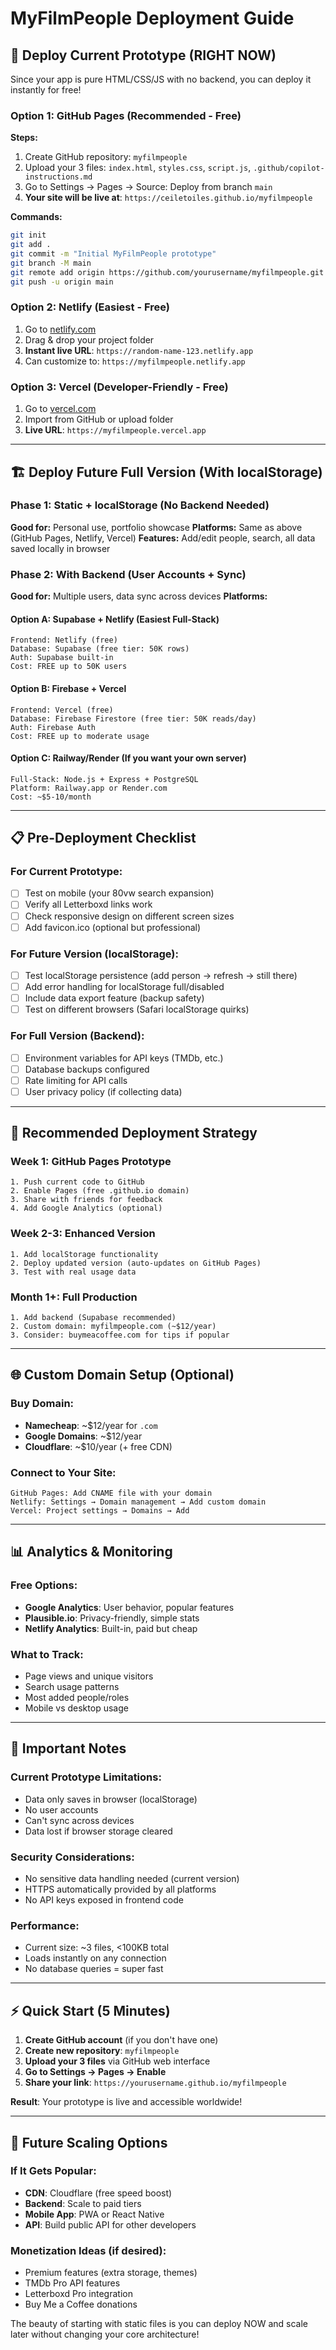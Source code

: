 # MyFilmPeople Deployment Guide

## 🚀 Deploy Current Prototype (RIGHT NOW)

Since your app is pure HTML/CSS/JS with no backend, you can deploy it instantly for free!

### Option 1: GitHub Pages (Recommended - Free)
**Steps:**
1. Create GitHub repository: `myfilmpeople`
2. Upload your 3 files: `index.html`, `styles.css`, `script.js`, `.github/copilot-instructions.md`
3. Go to Settings → Pages → Source: Deploy from branch `main`
4. **Your site will be live at**: `https://ceiletoiles.github.io/myfilmpeople`

**Commands:**
```bash
git init
git add .
git commit -m "Initial MyFilmPeople prototype"
git branch -M main
git remote add origin https://github.com/yourusername/myfilmpeople.git
git push -u origin main
```

### Option 2: Netlify (Easiest - Free)
1. Go to [netlify.com](https://netlify.com)
2. Drag & drop your project folder
3. **Instant live URL**: `https://random-name-123.netlify.app`
4. Can customize to: `https://myfilmpeople.netlify.app`

### Option 3: Vercel (Developer-Friendly - Free)
1. Go to [vercel.com](https://vercel.com)
2. Import from GitHub or upload folder
3. **Live URL**: `https://myfilmpeople.vercel.app`

---

## 🏗️ Deploy Future Full Version (With localStorage)

### Phase 1: Static + localStorage (No Backend Needed)
**Good for:** Personal use, portfolio showcase
**Platforms:** Same as above (GitHub Pages, Netlify, Vercel)
**Features:** Add/edit people, search, all data saved locally in browser

### Phase 2: With Backend (User Accounts + Sync)
**Good for:** Multiple users, data sync across devices
**Platforms:**

#### Option A: Supabase + Netlify (Easiest Full-Stack)
```
Frontend: Netlify (free)
Database: Supabase (free tier: 50K rows)
Auth: Supabase built-in
Cost: FREE up to 50K users
```

#### Option B: Firebase + Vercel
```
Frontend: Vercel (free)
Database: Firebase Firestore (free tier: 50K reads/day)
Auth: Firebase Auth
Cost: FREE up to moderate usage
```

#### Option C: Railway/Render (If you want your own server)
```
Full-Stack: Node.js + Express + PostgreSQL
Platform: Railway.app or Render.com
Cost: ~$5-10/month
```

---

## 📋 Pre-Deployment Checklist

### For Current Prototype:
- [ ] Test on mobile (your 80vw search expansion)
- [ ] Verify all Letterboxd links work
- [ ] Check responsive design on different screen sizes
- [ ] Add favicon.ico (optional but professional)

### For Future Version (localStorage):
- [ ] Test localStorage persistence (add person → refresh → still there)
- [ ] Add error handling for localStorage full/disabled
- [ ] Include data export feature (backup safety)
- [ ] Test on different browsers (Safari localStorage quirks)

### For Full Version (Backend):
- [ ] Environment variables for API keys (TMDb, etc.)
- [ ] Database backups configured
- [ ] Rate limiting for API calls
- [ ] User privacy policy (if collecting data)

---

## 🎯 Recommended Deployment Strategy

### Week 1: GitHub Pages Prototype
```
1. Push current code to GitHub
2. Enable Pages (free .github.io domain)
3. Share with friends for feedback
4. Add Google Analytics (optional)
```

### Week 2-3: Enhanced Version
```
1. Add localStorage functionality
2. Deploy updated version (auto-updates on GitHub Pages)
3. Test with real usage data
```

### Month 1+: Full Production
```
1. Add backend (Supabase recommended)
2. Custom domain: myfilmpeople.com (~$12/year)
3. Consider: buymeacoffee.com for tips if popular
```

---

## 🌐 Custom Domain Setup (Optional)

### Buy Domain:
- **Namecheap**: ~$12/year for `.com`
- **Google Domains**: ~$12/year
- **Cloudflare**: ~$10/year (+ free CDN)

### Connect to Your Site:
```
GitHub Pages: Add CNAME file with your domain
Netlify: Settings → Domain management → Add custom domain
Vercel: Project settings → Domains → Add
```

---

## 📊 Analytics & Monitoring

### Free Options:
- **Google Analytics**: User behavior, popular features
- **Plausible.io**: Privacy-friendly, simple stats
- **Netlify Analytics**: Built-in, paid but cheap

### What to Track:
- Page views and unique visitors
- Search usage patterns
- Most added people/roles
- Mobile vs desktop usage

---

## 🚨 Important Notes

### Current Prototype Limitations:
- Data only saves in browser (localStorage)
- No user accounts
- Can't sync across devices
- Data lost if browser storage cleared

### Security Considerations:
- No sensitive data handling needed (current version)
- HTTPS automatically provided by all platforms
- No API keys exposed in frontend code

### Performance:
- Current size: ~3 files, <100KB total
- Loads instantly on any connection
- No database queries = super fast

---

## ⚡ Quick Start (5 Minutes)

1. **Create GitHub account** (if you don't have one)
2. **Create new repository**: `myfilmpeople`
3. **Upload your 3 files** via GitHub web interface
4. **Go to Settings → Pages → Enable**
5. **Share your link**: `https://yourusername.github.io/myfilmpeople`

**Result**: Your prototype is live and accessible worldwide!

---

## 🔮 Future Scaling Options

### If It Gets Popular:
- **CDN**: Cloudflare (free speed boost)
- **Backend**: Scale to paid tiers
- **Mobile App**: PWA or React Native
- **API**: Build public API for other developers

### Monetization Ideas (if desired):
- Premium features (extra storage, themes)
- TMDb Pro API features
- Letterboxd Pro integration
- Buy Me a Coffee donations

The beauty of starting with static files is you can deploy NOW and scale later without changing your core architecture!
